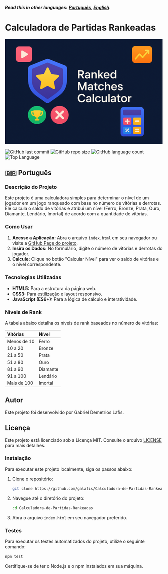 _**Read this in other languages:**_ [_**Português**_](README.md), [_**English**_](README.en.md).

# Calculadora de Partidas Rankeadas

![Imagem Hero do Projeto](hero_image.png)

![GitHub last commit](https://img.shields.io/github/last-commit/galafis/Calculadora-de-Partidas-Rankeadas?style=for-the-badge)
![GitHub repo size](https://img.shields.io/github/repo-size/galafis/Calculadora-de-Partidas-Rankeadas?style=for-the-badge)
![GitHub language count](https://img.shields.io/github/languages/count/galafis/Calculadora-de-Partidas-Rankeadas?style=for-the-badge)
![Top Language](https://img.shields.io/github/languages/top/galafis/Calculadora-de-Partidas-Rankeadas?style=for-the-badge)

## 🇧🇷 Português

### Descrição do Projeto

Este projeto é uma calculadora simples para determinar o nível de um jogador em um jogo ranqueado com base no número de vitórias e derrotas. Ele calcula o saldo de vitórias e atribui um nível (Ferro, Bronze, Prata, Ouro, Diamante, Lendário, Imortal) de acordo com a quantidade de vitórias.

### Como Usar

1.  **Acesse a Aplicação:** Abra o arquivo `index.html` em seu navegador ou visite a [GitHub Page do projeto](https://galafis.github.io/Calculadora-de-Partidas-Rankeadas/).
2.  **Insira os Dados:** No formulário, digite o número de vitórias e derrotas do jogador.
3.  **Calcule:** Clique no botão "Calcular Nível" para ver o saldo de vitórias e o nível correspondente.

### Tecnologias Utilizadas

*   **HTML5:** Para a estrutura da página web.
*   **CSS3:** Para estilização e layout responsivo.
*   **JavaScript (ES6+):** Para a lógica de cálculo e interatividade.

### Níveis de Rank

A tabela abaixo detalha os níveis de rank baseados no número de vitórias:

| Vitórias      | Nível       |
| :------------ | :---------- |
| Menos de 10   | Ferro       |
| 10 a 20       | Bronze      |
| 21 a 50       | Prata       |
| 51 a 80       | Ouro        |
| 81 a 90       | Diamante    |
| 91 a 100      | Lendário    |
| Mais de 100   | Imortal     |



## Autor

Este projeto foi desenvolvido por Gabriel Demetrios Lafis.

## Licença

Este projeto está licenciado sob a Licença MIT. Consulte o arquivo [LICENSE](LICENSE) para mais detalhes.



### Instalação

Para executar este projeto localmente, siga os passos abaixo:

1.  Clone o repositório:
    ```bash
    git clone https://github.com/galafis/Calculadora-de-Partidas-Rankeadas.git
    ```
2.  Navegue até o diretório do projeto:
    ```bash
    cd Calculadora-de-Partidas-Rankeadas
    ```
3.  Abra o arquivo `index.html` em seu navegador preferido.

### Testes

Para executar os testes automatizados do projeto, utilize o seguinte comando:

```bash
npm test
```

Certifique-se de ter o Node.js e o npm instalados em sua máquina.

